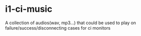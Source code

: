 i1-ci-music
===========

A collection of audios(wav, mp3...) that could be used to play on failure/success/disconnecting cases for ci monitors

## 